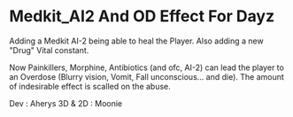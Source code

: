 # Medkit_AI2 And OD Effect For Dayz
Adding a Medkit AI-2 being able to heal the Player.
Also adding a new "Drug" Vital constant.

Now Painkillers, Morphine, Antibiotics (and ofc, AI-2) can lead the player to an Overdose (Blurry vision, Vomit, Fall unconscious... and die).
The amount of indesirable effect is scalled on the abuse.

Dev : Aherys
3D & 2D : Moonie
